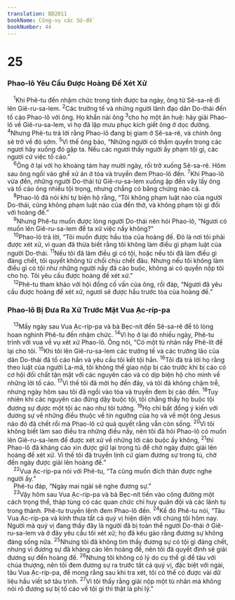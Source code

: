```yaml
---
translation: BD2011
bookName: Công-vụ các Sứ-đồ 
bookNumber: 44
---
```


<div class="title"><h1>25</h1><h3>Phao-lô Yêu Cầu Ðược Hoàng Ðế Xét Xử</h3></div>
<span class="verse cong_25_1"> <sup>1</sup>Khi Phê-tu đến nhậm chức trong tỉnh được ba ngày, ông từ Sê-sa-rê đi lên Giê-ru-sa-lem. </span>
<span class="verse cong_25_2"><sup>2</sup>Các trưởng tế và những người lãnh đạo dân Do-thái đến tố cáo Phao-lô với ông. Họ khẩn nài ông </span>
<span class="verse cong_25_3"><sup>3</sup>cho họ một ân huệ: hãy giải Phao-lô về Giê-ru-sa-lem, vì họ đã lập mưu phục kích giết ông ở dọc đường. </span>
<span class="verse cong_25_4"><sup>4</sup>Nhưng Phê-tu trả lời rằng Phao-lô đang bị giam ở Sê-sa-rê, và chính ông sẽ trở về đó sớm. </span>
<span class="verse cong_25_5"><sup>5</sup>Vì thế ông bảo, “Những người có thẩm quyền trong các ngươi hãy xuống đó gặp ta. Nếu các ngươi thấy người ấy phạm tội gì, các ngươi cứ việc tố cáo.”<br/></span>
<span class="verse cong_25_6"> <sup>6</sup>Ông ở lại với họ khoảng tám hay mười ngày, rồi trở xuống Sê-sa-rê. Hôm sau ông ngồi vào ghế xử án ở tòa và truyền đem Phao-lô đến. </span>
<span class="verse cong_25_7"><sup>7</sup>Khi Phao-lô vừa đến, những người Do-thái từ Giê-ru-sa-lem xuống ập đến vây lấy ông và tố cáo ông nhiều tội trọng, nhưng chẳng có bằng chứng nào cả. <br/></span>
<span class="verse cong_25_8"> <sup>8</sup>Phao-lô đã nói khi tự biện hộ rằng, “Tôi không phạm luật nào của người Do-thái, cũng không phạm luật nào của đền thờ, và không phạm tội gì đối với hoàng đế.” <br/></span>
<span class="verse cong_25_9"> <sup>9</sup>Nhưng Phê-tu muốn được lòng người Do-thái nên hỏi Phao-lô, “Ngươi có muốn lên Giê-ru-sa-lem để ta xử việc nầy không?”<br/></span>
<span class="verse cong_25_10"> <sup>10</sup>Phao-lô trả lời, “Tôi muốn được hầu tòa của hoàng đế. Ðó là nơi tôi phải được xét xử, vì quan đã thừa biết rằng tôi không làm điều gì phạm luật của người Do-thái. </span>
<span class="verse cong_25_11"><sup>11</sup>Nếu tôi đã làm điều gì có tội, hoặc nếu tôi đã làm điều gì đáng chết, tôi quyết không từ chối chịu chết đâu. Nhưng nếu tôi không làm điều gì có tội như những người nầy đã cáo buộc, không ai có quyền nộp tôi cho họ. Tôi yêu cầu được hoàng đế xét xử.”<br/></span>
<span class="verse cong_25_12"> <sup>12</sup>Phê-tu tham khảo với hội đồng cố vấn của ông, rồi đáp, “Ngươi đã yêu cầu được hoàng đế xét xử, ngươi sẽ được hầu trước tòa của hoàng đế.”<br/></span>
<div class="title"><h3>Phao-lô Bị Ðưa Ra Xử Trước Mặt Vua Ạc-ríp-pa</h3></div>
<span class="verse cong_25_13"> <sup>13</sup>Mấy ngày sau Vua Ạc-ríp-pa và bà Bẹc-nít đến Sê-sa-rê để tỏ lòng hoan nghinh Phê-tu đến nhậm chức. </span>
<span class="verse cong_25_14"><sup>14</sup>Vì họ ở lại đó nhiều ngày, Phê-tu trình với vua về vụ xét xử Phao-lô. Ông nói, “Có một tù nhân nầy Phê-lít để lại cho tôi. </span>
<span class="verse cong_25_15"><sup>15</sup>Khi tôi lên Giê-ru-sa-lem các trưởng tế và các trưởng lão của dân Do-thái đã tố cáo hắn và yêu cầu tôi kết tội hắn. </span>
<span class="verse cong_25_16"><sup>16</sup>Tôi đã trả lời họ rằng theo luật của người La-mã, tôi không thể giao nộp bị cáo trước khi bị cáo có cơ hội đối chất tận mặt với các nguyên cáo và có dịp biện hộ cho mình về những lời tố cáo. </span>
<span class="verse cong_25_17"><sup>17</sup>Vì thế tôi đã mời họ đến đây, và tôi đã không chậm trễ, nhưng ngày hôm sau tôi đã ngồi vào tòa và truyền đem bị cáo đến. </span>
<span class="verse cong_25_18"><sup>18</sup>Tuy nhiên khi các nguyên cáo đứng dậy buộc tội, tôi chẳng thấy họ buộc tội đương sự được một tội ác nào như tôi tưởng. </span>
<span class="verse cong_25_19"><sup>19</sup>Họ chỉ bất đồng ý kiến với đương sự về những điều thuộc về tín ngưỡng của họ và về một ông Jesus nào đó đã chết rồi mà Phao-lô cứ quả quyết rằng vẫn còn sống. </span>
<span class="verse cong_25_20"><sup>20</sup>Vì tôi không biết làm sao điều tra những điều nầy, nên tôi đã hỏi Phao-lô có muốn lên Giê-ru-sa-lem để được xét xử về những lời cáo buộc ấy không, </span>
<span class="verse cong_25_21"><sup>21</sup>thì Phao-lô đã kháng cáo xin được giữ lại trong tù để chờ ngày được giải lên hoàng đế xét xử. Vì thế tôi đã truyền lịnh cứ giam đương sự trong tù, chờ đến ngày được giải lên hoàng đế.”<br/></span>
<span class="verse cong_25_22"> <sup>22</sup>Vua Ạc-ríp-pa nói với Phê-tu, “Ta cũng muốn đích thân được nghe người ấy.”<br/> Phê-tu đáp, “Ngày mai ngài sẽ nghe đương sự.”<br/></span>
<span class="verse cong_25_23"> <sup>23</sup>Vậy hôm sau Vua Ạc-ríp-pa và bà Bẹc-nít tiến vào công đường một cách trọng thể, tháp tùng có các quan chức chỉ huy quân đội và các lãnh tụ trong thành. Phê-tu truyền lệnh đem Phao-lô đến. </span>
<span class="verse cong_25_24"><sup>24</sup>Kế đó Phê-tu nói, “Tâu Vua Ạc-ríp-pa và kính thưa tất cả quý vị hiện diện với chúng tôi hôm nay. Người mà quý vị đang thấy đây là người đã bị toàn thể người Do-thái ở Giê-ru-sa-lem và ở đây yêu cầu tôi xét xử; họ đã kêu gào rằng đương sự không đáng sống nữa. </span>
<span class="verse cong_25_25"><sup>25</sup>Nhưng tôi đã không tìm thấy đương sự có tội gì đáng chết, nhưng vì đương sự đã kháng cáo lên hoàng đế, nên tôi đã quyết định sẽ giải đương sự đến hoàng đế. </span>
<span class="verse cong_25_26"><sup>26</sup>Nhưng tôi không có lý do cụ thể gì để tâu với chúa thượng, nên tôi đem đương sự ra trước tất cả quý vị, đặc biệt với ngài, tâu Vua Ạc-ríp-pa, để mong rằng sau khi tra xét, tôi có thể có được vài dữ liệu hầu viết sớ tâu trình. </span>
<span class="verse cong_25_27"><sup>27</sup>Vì tôi thấy rằng giải nộp một tù nhân mà không nói rõ đương sự bị tố cáo về tội gì thì thật là phi lý.”<br/></span>
